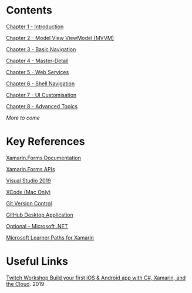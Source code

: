 # Contents
[Chapter 1 - Introduction](Chapters/Chapter_1_Introduction/README.md)

[Chapter 2 - Model View ViewModel (MVVM)](Chapters/Chapter_2_MVVM/README.md)

[Chapter 3 - Basic Navigation](Chapters/Chapter_3_Navigation/README.md)

[Chapter 4 - Master-Detail](Chapters/Chapter_4_MasterDetail/README.md)

[Chapter 5 - Web Services](Chapters/Chapter_5_WebServices/README.md)

[Chapter 6 - Shell Navigation](Chapters/Chapter_6_ShellNavigation/README.md)

[Chapter 7 - UI Customisation](Chapters/Chapter_7_UI_Customisation/README.md)

[Chapter 8 - Advanced Topics](Chapters/Chapter_8_AdvancedTopics/README.md)

_More to come_

# Key References
[Xamarin.Forms Documentation](https://docs.microsoft.com/xamarin/xamarin-forms/)

[Xamarin.Forms APIs](https://docs.microsoft.com/dotnet/api/xamarin.forms?view=xamarin-forms)

[Visual Studio 2019](https://visualstudio.microsoft.com/downloads/)

[XCode (Mac Only)](https://apps.apple.com/gb/app/xcode/id497799835?mt=12)

[Git Version Control](https://git-scm.com/downloads)

[GitHub Desktop Application](https://desktop.github.com/)

[Optional - Microsoft .NET](https://dotnet.microsoft.com/)

[Microsoft Learner Paths for Xamarin](https://docs.microsoft.com/learn/browse/?roles=developer&resource_type=learning%20path&products=xamarin)

# Useful Links

[Twitch Workshop Build your first iOS & Android app with C#, Xamarin, and the Cloud](https://www.youtube.com/watch?v=3pfHv8osbCw). 2019
